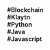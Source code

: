 **#Blockchain**  
**#Klaytn**  
**#Python**  
**#Java**  
**#Javascript**  

<!--
<div align=left>
  <a href="https://github-readme-stats.vercel.app/api?username=Soohan-Park&count_private=true&show_icons=true">
    <img align="center" src="https://github-readme-stats.vercel.app/api?username=Soohan-Park&count_private=true&show_icons=true" />
  </a>
</div>
-->

<!--
<div align=center>
  <a href="https://github-readme-stats.vercel.app/api/top-langs/?username=Soohan-Park&layout=compact">
    <img align="center" src="https://github-readme-stats.vercel.app/api/top-langs/?username=Soohan-Park&layout=compact" />
  </a>
</div>  
-->

<!--
<div align=center>
  <a href="https://github.com/Soohan-Park/Practice-CT-2020">
    <img align="center" src="https://github-readme-stats.vercel.app/api/pin/?username=Soohan-Park&repo=Practice-CT-2020" />
  </a>
  <a href="https://github.com/Soohan-Park/Blockchain">
    <img align="center" src="https://github-readme-stats.vercel.app/api/pin/?username=Soohan-Park&repo=Blockchain" />
  </a>
  
  <br/>
  
  <a href="https://github.com/Soohan-Park/Smart-Contract">
    <img align="center" src="https://github-readme-stats.vercel.app/api/pin/?username=Soohan-Park&repo=Smart-Contract" />
  </a>
  <a href="https://github.com/Soohan-Park/Klaystation_Calculator">
    <img align="center" src="https://github-readme-stats.vercel.app/api/pin/?username=Soohan-Park&repo=Klaystation_Calculator" />
  </a>
  
  <br/>
  
  <a href="https://github.com/Soohan-Park/2020_JEJU_BLOCKCHAIN_HACKERTON">
    <img align="center" src="https://github-readme-stats.vercel.app/api/pin/?username=Soohan-Park&repo=2020_JEJU_BLOCKCHAIN_HACKERTON" />
  </a>
  
  <br/>
  
</div>
-->

<!--
**Soohan-Park/Soohan-Park** is a ✨ _special_ ✨ repository because its `README.md` (this file) appears on your GitHub profile.

Here are some ideas to get you started:

- 🔭 I’m currently working on ...
- 🌱 I’m currently learning ...
- 👯 I’m looking to collaborate on ...
- 🤔 I’m looking for help with ...
- 💬 Ask me about ...
- 📫 How to reach me: ...
- 😄 Pronouns: ...
- ⚡ Fun fact: ...
-->

